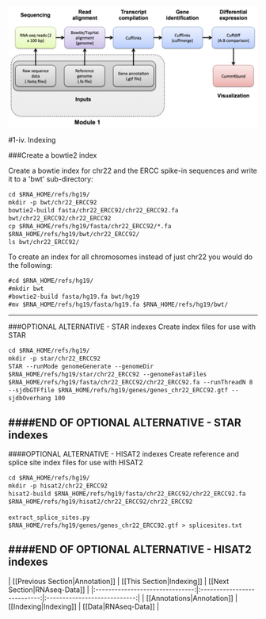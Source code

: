 ![RNA-seq Flowchart - Module 2](Images/RNA-seq_Flowchart2.png)

#1-iv. Indexing

###Create a bowtie2 index

Create a bowtie index for chr22 and the ERCC spike-in sequences and write it to a 'bwt' sub-directory:

	cd $RNA_HOME/refs/hg19/
	mkdir -p bwt/chr22_ERCC92
	bowtie2-build fasta/chr22_ERCC92/chr22_ERCC92.fa bwt/chr22_ERCC92/chr22_ERCC92
	cp $RNA_HOME/refs/hg19/fasta/chr22_ERCC92/*.fa $RNA_HOME/refs/hg19/bwt/chr22_ERCC92/
	ls bwt/chr22_ERCC92/

To create an index for all chromosomes instead of just chr22 you would do the following:
```
#cd $RNA_HOME/refs/hg19/
#mkdir bwt
#bowtie2-build fasta/hg19.fa bwt/hg19
#mv $RNA_HOME/refs/hg19/fasta/hg19.fa $RNA_HOME/refs/hg19/bwt/
```

---
###OPTIONAL ALTERNATIVE - STAR indexes
Create index files for use with STAR

	cd $RNA_HOME/refs/hg19/
	mkdir -p star/chr22_ERCC92
	STAR --runMode genomeGenerate --genomeDir $RNA_HOME/refs/hg19/star/chr22_ERCC92 --genomeFastaFiles $RNA_HOME/refs/hg19/fasta/chr22_ERCC92/chr22_ERCC92.fa --runThreadN 8 --sjdbGTFfile $RNA_HOME/refs/hg19/genes/genes_chr22_ERCC92.gtf --sjdbOverhang 100

####END OF OPTIONAL ALTERNATIVE - STAR indexes
---
####OPTIONAL ALTERNATIVE - HISAT2 indexes
Create reference and splice site index files for use with HISAT2

	cd $RNA_HOME/refs/hg19/
	mkdir -p hisat2/chr22_ERCC92
	hisat2-build $RNA_HOME/refs/hg19/fasta/chr22_ERCC92/chr22_ERCC92.fa $RNA_HOME/refs/hg19/hisat2/chr22_ERCC92/chr22_ERCC92

	extract_splice_sites.py $RNA_HOME/refs/hg19/genes/genes_chr22_ERCC92.gtf > splicesites.txt

####END OF OPTIONAL ALTERNATIVE - HISAT2 indexes
---

| [[Previous Section|Annotation]] | [[This Section|Indexing]]   | [[Next Section|RNAseq-Data]] |
|:-------------------------------:|:---------------------------:|:----------------------------:|
| [[Annotations|Annotation]]       | [[Indexing|Indexing]]       | [[Data|RNAseq-Data]]         |

